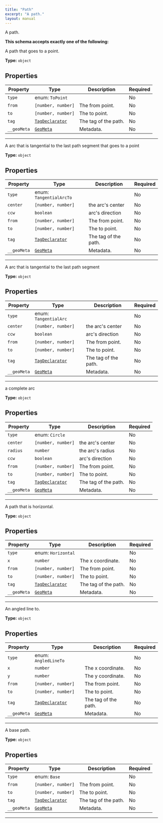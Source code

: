 ```yaml
---
title: "Path"
excerpt: "A path."
layout: manual
---
```


A path.





**This schema accepts exactly one of the following:**

A path that goes to a point.

**Type:** `object`





## Properties

| Property | Type | Description | Required |
|----------|------|-------------|----------|
| `type` |enum: `ToPoint`|  | No |
| `from` |`[number, number]`| The from point. | No |
| `to` |`[number, number]`| The to point. | No |
| `tag` |[`TagDeclarator`](/docs/kcl/types#tag-declaration)| The tag of the path. | No |
| `__geoMeta` |[`GeoMeta`](/docs/kcl/types/GeoMeta)| Metadata. | No |


----
A arc that is tangential to the last path segment that goes to a point

**Type:** `object`





## Properties

| Property | Type | Description | Required |
|----------|------|-------------|----------|
| `type` |enum: `TangentialArcTo`|  | No |
| `center` |`[number, number]`| the arc's center | No |
| `ccw` |`boolean`| arc's direction | No |
| `from` |`[number, number]`| The from point. | No |
| `to` |`[number, number]`| The to point. | No |
| `tag` |[`TagDeclarator`](/docs/kcl/types#tag-declaration)| The tag of the path. | No |
| `__geoMeta` |[`GeoMeta`](/docs/kcl/types/GeoMeta)| Metadata. | No |


----
A arc that is tangential to the last path segment

**Type:** `object`





## Properties

| Property | Type | Description | Required |
|----------|------|-------------|----------|
| `type` |enum: `TangentialArc`|  | No |
| `center` |`[number, number]`| the arc's center | No |
| `ccw` |`boolean`| arc's direction | No |
| `from` |`[number, number]`| The from point. | No |
| `to` |`[number, number]`| The to point. | No |
| `tag` |[`TagDeclarator`](/docs/kcl/types#tag-declaration)| The tag of the path. | No |
| `__geoMeta` |[`GeoMeta`](/docs/kcl/types/GeoMeta)| Metadata. | No |


----
a complete arc

**Type:** `object`





## Properties

| Property | Type | Description | Required |
|----------|------|-------------|----------|
| `type` |enum: `Circle`|  | No |
| `center` |`[number, number]`| the arc's center | No |
| `radius` |`number`| the arc's radius | No |
| `ccw` |`boolean`| arc's direction | No |
| `from` |`[number, number]`| The from point. | No |
| `to` |`[number, number]`| The to point. | No |
| `tag` |[`TagDeclarator`](/docs/kcl/types#tag-declaration)| The tag of the path. | No |
| `__geoMeta` |[`GeoMeta`](/docs/kcl/types/GeoMeta)| Metadata. | No |


----
A path that is horizontal.

**Type:** `object`





## Properties

| Property | Type | Description | Required |
|----------|------|-------------|----------|
| `type` |enum: `Horizontal`|  | No |
| `x` |`number`| The x coordinate. | No |
| `from` |`[number, number]`| The from point. | No |
| `to` |`[number, number]`| The to point. | No |
| `tag` |[`TagDeclarator`](/docs/kcl/types#tag-declaration)| The tag of the path. | No |
| `__geoMeta` |[`GeoMeta`](/docs/kcl/types/GeoMeta)| Metadata. | No |


----
An angled line to.

**Type:** `object`





## Properties

| Property | Type | Description | Required |
|----------|------|-------------|----------|
| `type` |enum: `AngledLineTo`|  | No |
| `x` |`number`| The x coordinate. | No |
| `y` |`number`| The y coordinate. | No |
| `from` |`[number, number]`| The from point. | No |
| `to` |`[number, number]`| The to point. | No |
| `tag` |[`TagDeclarator`](/docs/kcl/types#tag-declaration)| The tag of the path. | No |
| `__geoMeta` |[`GeoMeta`](/docs/kcl/types/GeoMeta)| Metadata. | No |


----
A base path.

**Type:** `object`





## Properties

| Property | Type | Description | Required |
|----------|------|-------------|----------|
| `type` |enum: `Base`|  | No |
| `from` |`[number, number]`| The from point. | No |
| `to` |`[number, number]`| The to point. | No |
| `tag` |[`TagDeclarator`](/docs/kcl/types#tag-declaration)| The tag of the path. | No |
| `__geoMeta` |[`GeoMeta`](/docs/kcl/types/GeoMeta)| Metadata. | No |


----





